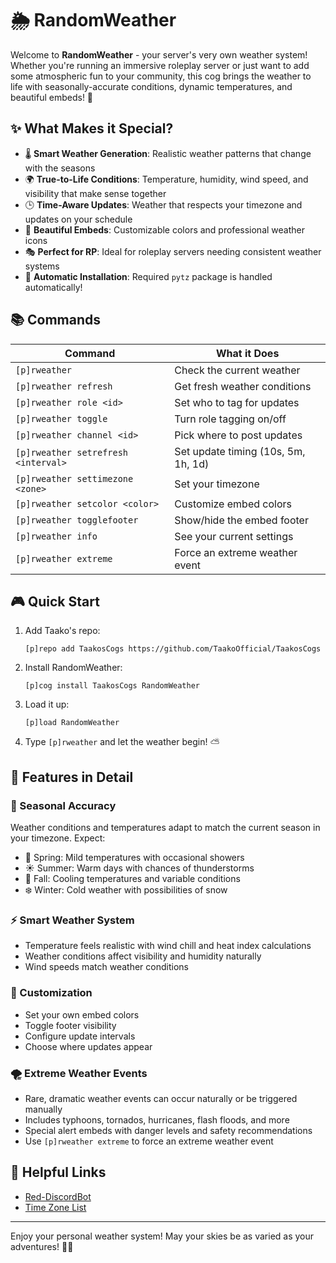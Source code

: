 # 🌦️ RandomWeather

Welcome to **RandomWeather** - your server's very own weather system! Whether you're running an immersive roleplay server or just want to add some atmospheric fun to your community, this cog brings the weather to life with seasonally-accurate conditions, dynamic temperatures, and beautiful embeds! 🌈

## ✨ What Makes it Special?

- 🌡️ **Smart Weather Generation**: Realistic weather patterns that change with the seasons
- 🌍 **True-to-Life Conditions**: Temperature, humidity, wind speed, and visibility that make sense together
- 🕒 **Time-Aware Updates**: Weather that respects your timezone and updates on your schedule
- 🎨 **Beautiful Embeds**: Customizable colors and professional weather icons
- 🎭 **Perfect for RP**: Ideal for roleplay servers needing consistent weather systems
- 🤖 **Automatic Installation**: Required `pytz` package is handled automatically!

## 📚 Commands

| Command                             | What it Does                        |
| ----------------------------------- | ----------------------------------- |
| `[p]rweather`                       | Check the current weather           |
| `[p]rweather refresh`               | Get fresh weather conditions        |
| `[p]rweather role <id>`             | Set who to tag for updates          |
| `[p]rweather toggle`                | Turn role tagging on/off            |
| `[p]rweather channel <id>`          | Pick where to post updates          |
| `[p]rweather setrefresh <interval>` | Set update timing (10s, 5m, 1h, 1d) |
| `[p]rweather settimezone <zone>`    | Set your timezone                   |
| `[p]rweather setcolor <color>`      | Customize embed colors              |
| `[p]rweather togglefooter`          | Show/hide the embed footer          |
| `[p]rweather info`                  | See your current settings           |
| `[p]rweather extreme`               | Force an extreme weather event      |

## 🎮 Quick Start

1. Add Taako's repo:

   ```
   [p]repo add TaakosCogs https://github.com/TaakoOfficial/TaakosCogs
   ```

2. Install RandomWeather:

   ```
   [p]cog install TaakosCogs RandomWeather
   ```

3. Load it up:

   ```
   [p]load RandomWeather
   ```

4. Type `[p]rweather` and let the weather begin! ⛅

## 🌟 Features in Detail

### 🎯 Seasonal Accuracy

Weather conditions and temperatures adapt to match the current season in your timezone. Expect:

- 🌸 Spring: Mild temperatures with occasional showers
- ☀️ Summer: Warm days with chances of thunderstorms
- 🍂 Fall: Cooling temperatures and variable conditions
- ❄️ Winter: Cold weather with possibilities of snow

### ⚡ Smart Weather System

- Temperature feels realistic with wind chill and heat index calculations
- Weather conditions affect visibility and humidity naturally
- Wind speeds match weather conditions

### 🎨 Customization

- Set your own embed colors
- Toggle footer visibility
- Configure update intervals
- Choose where updates appear

### 🌪️ Extreme Weather Events

- Rare, dramatic weather events can occur naturally or be triggered manually
- Includes typhoons, tornados, hurricanes, flash floods, and more
- Special alert embeds with danger levels and safety recommendations
- Use `[p]rweather extreme` to force an extreme weather event

## 🔗 Helpful Links

- [Red-DiscordBot](https://github.com/Cog-Creators/Red-DiscordBot/tree/V3/develop)
- [Time Zone List](https://en.wikipedia.org/wiki/List_of_tz_database_time_zones)

---

Enjoy your personal weather system! May your skies be as varied as your adventures! 🌈✨
